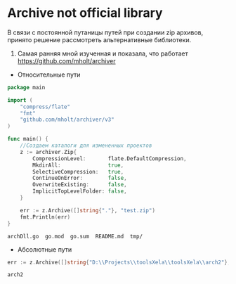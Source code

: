 # Archive not official library

В связи с постоянной путаницы путей при создании zip архивов, принято решение рассмотреть альтернативные библиотеки.

1. Самая ранняя мной изученная и показала, что работает
https://github.com/mholt/archiver
- Относительные пути
```go
package main

import (
	"compress/flate"
	"fmt"
	"github.com/mholt/archiver/v3"
)

func main() {
	//Создаем каталоги для измененных проектов
	z := archiver.Zip{
		CompressionLevel:       flate.DefaultCompression,
		MkdirAll:               true,
		SelectiveCompression:   true,
		ContinueOnError:        false,
		OverwriteExisting:      false,
		ImplicitTopLevelFolder: false,
	}

	err := z.Archive([]string{"."}, "test.zip")
	fmt.Println(err)
}
```
``
archDll.go  go.mod  go.sum  README.md  tmp/
``
- Абсолютные пути
```go
err := z.Archive([]string{"D:\\Projects\\toolsXela\\toolsXela\\arch2"}, "test.zip")
```
``arch2``



